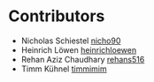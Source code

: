 # Contributors

* Nicholas Schiestel <i class="fa fa-github"></i> [nicho90](https://github.com/nicho90)
* Heinrich Löwen <i class="fa fa-github"></i> [heinrichloewen](https://github.com/heinrichloewen)
* Rehan Aziz Chaudhary <i class="fa fa-github"></i> [rehans516](https://github.com/rehans516)
* Timm Kühnel <i class="fa fa-github"></i> [timmimim](https://github.com/timmimim)
